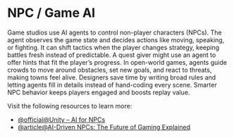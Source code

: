 # NPC / Game AI

Game studios use AI agents to control non-player characters (NPCs). The agent observes the game state and decides actions like moving, speaking, or fighting. It can shift tactics when the player changes strategy, keeping battles fresh instead of predictable. A quest giver might use an agent to offer hints that fit the player’s progress. In open-world games, agents guide crowds to move around obstacles, set new goals, and react to threats, making towns feel alive. Designers save time by writing broad rules and letting agents fill in details instead of hand-coding every scene. Smarter NPC behavior keeps players engaged and boosts replay value.

Visit the following resources to learn more:

- [@official@Unity – AI for NPCs](https://dev.epicgames.com/documentation/en-us/unreal-engine/artificial-intelligence-in-unreal-engine?application_version=5.3)  
- [@article@AI-Driven NPCs: The Future of Gaming Explained](https://www.capermint.com/blog/everything-you-need-to-know-about-non-player-character-npc/)